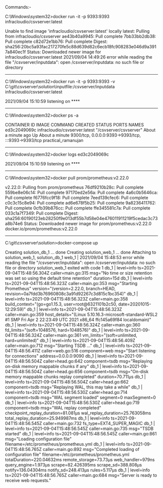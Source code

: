 Commands:-

C:\Windows\system32>docker run -it -p 9393:9393 infracloudio/csvserver:latest

Unable to find image 'infracloudio/csvserver:latest' locally
latest: Pulling from infracloudio/csvserver
ae43b40a9945: Pull complete
7bb33bb2db38: Pull complete
c82d72e1bb76: Pull complete
Digest: sha256:20bc5a93fac217270fe5c88d639d82c6ecb18fc908283e046d9a3917a840ec1f
Status: Downloaded newer image for infracloudio/csvserver:latest
2021/09/04 14:49:26 error while reading the file "/csvserver/inputdata": open /csvserver/inputdata: no such file or directory

-------------------------------------------------

C:\Windows\system32>docker run -it -p 9393:9393 -v C:\git\csvserver\solution\inputfile:/csvserver/inputdata  infracloudio/csvserver:latest

2021/09/04 15:10:59 listening on ****


------------------------------------------------

C:\Windows\system32>docker ps -a


CONTAINER ID   IMAGE                           COMMAND                  CREATED              STATUS              PORTS                                                 NAMES
ed3c2049069c   infracloudio/csvserver:latest   "/csvserver/csvserver"   About a minute ago   Up About a minute   9300/tcp, 0.0.0.0:9393->9393/tcp, :::9393->9393/tcp   practical_ramanujan



------------------------------------------------

C:\Windows\system32>docker logs ed3c2049069c

2021/09/04 15:10:59 listening on ****

------------------------------------------------

C:\Windows\system32>docker pull prom/prometheus:v2.22.0

v2.22.0: Pulling from prom/prometheus
76df9210b28c: Pull complete
559be8e06c14: Pull complete
97170ed2e56a: Pull complete
4a6c0b5646ca: Pull complete
f6776fcc9f18: Pull complete
7eed139cfec6: Pull complete
c0c3c15c8e94: Pull complete
ad6e678f5b25: Pull complete
9a8236411762: Pull complete
0cfb39b876cc: Pull complete
ffe345581c7a: Pull complete
033c1a7f7349: Pull complete
Digest: sha256:60190123eb28250f9e013df55b7d58e04e476011911219f5cedac3c73a8b74e6
Status: Downloaded newer image for prom/prometheus:v2.22.0
docker.io/prom/prometheus:v2.22.0


------------------------------------------------

C:\git\csvserver\solution>docker-compose up

Creating solution_db_1  ... done
Creating solution_web_1 ... done
Attaching to solution_web_1, solution_db_1
web_1  | 2021/09/04 15:48:53 error while reading the file "/csvserver/inputdata": open /csvserver/inputdata: no such file or directory
solution_web_1 exited with code 1
db_1   | level=info ts=2021-09-04T15:48:56.304Z caller=main.go:315 msg="No time or size retention was set so using the default time retention" duration=15d
db_1   | level=info ts=2021-09-04T15:48:56.323Z caller=main.go:353 msg="Starting Prometheus" version="(version=2.22.0, branch=HEAD, revision=0a7fdd3b76960808c3a91d92267c3d815c1bc354)"
db_1   | level=info ts=2021-09-04T15:48:56.323Z caller=main.go:358 build_context="(go=go1.15.3, user=root@6321101b2c50, date=20201015-12:29:59)"
db_1   | level=info ts=2021-09-04T15:48:56.323Z caller=main.go:359 host_details="(Linux 5.10.16.3-microsoft-standard-WSL2 #1 SMP Fri Apr 2 22:23:49 UTC 2021 x86_64 ffc145a69f84 localdomain)"
db_1   | level=info ts=2021-09-04T15:48:56.324Z caller=main.go:360 fd_limits="(soft=1048576, hard=1048576)"
db_1   | level=info ts=2021-09-04T15:48:56.324Z caller=main.go:361 vm_limits="(soft=unlimited, hard=unlimited)"
db_1   | level=info ts=2021-09-04T15:48:56.409Z caller=main.go:712 msg="Starting TSDB ..."
db_1   | level=info ts=2021-09-04T15:48:56.411Z caller=web.go:516 component=web msg="Start listening for connections" address=0.0.0.0:9090
db_1   | level=info ts=2021-09-04T15:48:56.504Z caller=head.go:642 component=tsdb msg="Replaying on-disk memory mappable chunks if any"
db_1   | level=info ts=2021-09-04T15:48:56.504Z caller=head.go:656 component=tsdb msg="On-disk memory mappable chunks replay completed" duration=70.711µs
db_1   | level=info ts=2021-09-04T15:48:56.504Z caller=head.go:662 component=tsdb msg="Replaying WAL, this may take a while"
db_1   | level=info ts=2021-09-04T15:48:56.530Z caller=head.go:714 component=tsdb msg="WAL segment loaded" segment=0 maxSegment=0
db_1   | level=info ts=2021-09-04T15:48:56.530Z caller=head.go:719 component=tsdb msg="WAL replay completed" checkpoint_replay_duration=81.081µs wal_replay_duration=25.763058ms total_replay_duration=25.949987ms
db_1   | level=info ts=2021-09-04T15:48:56.545Z caller=main.go:732 fs_type=EXT4_SUPER_MAGIC
db_1   | level=info ts=2021-09-04T15:48:56.545Z caller=main.go:735 msg="TSDB started"
db_1   | level=info ts=2021-09-04T15:48:56.545Z caller=main.go:861 msg="Loading configuration file" filename=/etc/prometheus/prometheus.yml
db_1   | level=info ts=2021-09-04T15:48:56.765Z caller=main.go:892 msg="Completed loading of configuration file" filename=/etc/prometheus/prometheus.yml totalDuration=220.04632ms remote_storage=73.73µs web_handler=979ns query_engine=1.973µs scrape=82.426395ms scrape_sd=388.808µs notify=136.04304ms notify_sd=248.413µs rules=5.117µs
db_1   | level=info ts=2021-09-04T15:48:56.765Z caller=main.go:684 msg="Server is ready to receive web requests."




